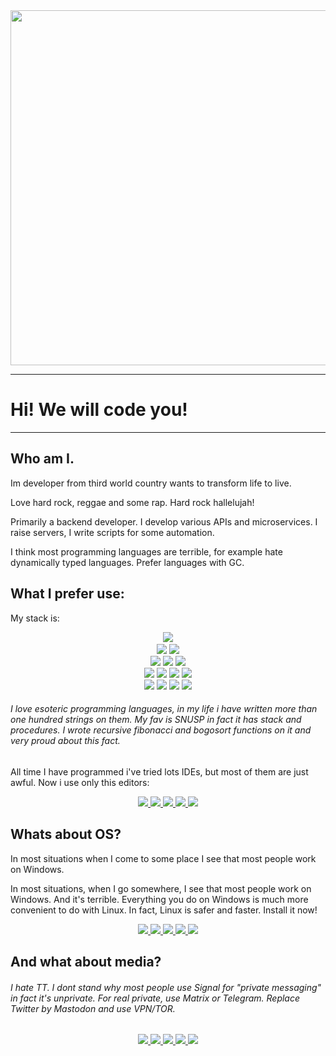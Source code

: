 <div id="header" align="center">
    <img src="https://media.giphy.com/media/irVmlMu1zlgyBYGyxO/giphy.gif" width="568">
</div>

---

# Hi! We will code you!

---

## Who am I.

Im developer from third world country wants to transform life to live.

Love hard rock, reggae and some rap. Hard rock hallelujah!

Primarily a backend developer. I develop various APIs and microservices. I raise servers, I write scripts for some automation.

I think most programming languages are terrible, for example hate dynamically typed languages.  Prefer languages with GC.

## What I prefer use:

My stack is: 

<div align="center">
    <a href="https://coffeescript.org/"><img src="https://img.shields.io/badge/COFFEE-E34F26?style=for-the-badge&logo=CoffeeScript&logoColor=white" /><a><br>
    <a href="https://www.typescriptlang.org/"><img src="https://img.shields.io/badge/ts-3178C6?style=for-the-badge&logo=ts-node&logoColor=white" /><a>
    <a href="https://php.net"><img src="https://img.shields.io/badge/PHP-777BB4?style=for-the-badge&logo=php&logoColor=white" /><a><br>
    <a href="https://fsharp.org/"><img src="https://img.shields.io/badge/F%23-239120?style=for-the-badge&logo=microsoft&logoColor=white" /></a>
    <a href="https://ocaml.org/"><img src="https://img.shields.io/badge/OCaml-0769AD?style=for-the-badge&logo=ocaml&logoColor=white" /></a>
    <a href="https://goplus.org/"><img src="https://img.shields.io/badge/Go+-0e91b9?style=for-the-badge&logo=go&logoColor=white"  /></a><br>
    <a href="https://openjdk.org/"><img src="https://img.shields.io/badge/Java-ED8B00?style=for-the-badge&logo=openjdk&logoColor=white" /></a>
    <a href="https://vlang.io"><img src="https://img.shields.io/badge/VLang-228eff?style=for-the-badge&logo=v&logoColor=white" /></a>
    <a href="https://go.dev"><img src="https://img.shields.io/badge/Go-10ADD8?style=for-the-badge&logo=go&logoColor=white"  /></a>
    <a href="https://www.rust-lang.org/"><img src="https://img.shields.io/badge/Rust-000000?style=for-the-badge&logo=rust&logoColor=white" /></a><br>
    <a href="https://esolangs.org/wiki/Brainfuck"><img src="https://img.shields.io/badge/BrainFuck-003545?style=for-the-badge&logoColor=white" /></a>
    <a href="https://esolangs.org/wiki/SNUSP"><img src="https://img.shields.io/badge/SNUSP-003545?style=for-the-badge&logoColor=white" /></a>
    <a href="https://esolangs.org/wiki/Velato"><img src="https://img.shields.io/badge/Velato-003545?style=for-the-badge&logoColor=white" /></a>
    <a href="https://esolangs.org/wiki/Whitespace"><img src="https://img.shields.io/badge/Whitespace-003545?style=for-the-badge&logoColor=white" /></a>
</div>

###### I love esoteric programming languages, in my life i have written more than one hundred strings on them. My fav is SNUSP in fact it has stack and procedures. I wrote recursive fibonacci and bogosort functions on it and very proud about this fact.

All time I have programmed i've tried lots IDEs, but most of them are just awful. Now i use only this editors:

<div id="text-editors" align="center">
    <a href="https://neovim.io/"> <img src="https://img.shields.io/badge/NeoVim-%2357A143.svg?&style=for-the-badge&logo=neovim&logoColor=white" /> </a>
    <a href="https://www.sublimetext.com/"> <img src="https://img.shields.io/badge/sublime-%23575757.svg?&style=for-the-badge&logo=sublime-text&logoColor=important" /> </a>
    <a href="https://code.visualstudio.com/"> <img src="https://img.shields.io/badge/VS_Code-0078D4?style=for-the-badge&logo=visual%20studio%20code&logoColor=white" /> </a>
    <a href="https://netbeans.apache.org/"> <img src="https://img.shields.io/badge/Netbeans-1B6AC6?style=for-the-badge&logo=apache%20netbeans%20IDE&logoColor=white" /> </a>
    <a href="https://www.eclipse.org/"> <img src="https://img.shields.io/badge/Eclipse-2C2255?style=for-the-badge&logo=eclipse&logoColor=white" /> </a>
</div>

## Whats about OS?

In most situations when I come to some place I see that most people work on Windows. 

In most situations, when I go somewhere, I see that most people work on Windows. And it's terrible. Everything you do on Windows is much more convenient to do with Linux.
In fact, Linux is safer and faster. Install it now!

<div id="text-editors" align="center">
    <a href="https://archlinux.org/"> <img src="https://img.shields.io/badge/Arch-1793D1?style=for-the-badge&logo=arch-linux&logoColor=white" /> </a>
    <a href="https://openwrt.org/"> <img src="https://img.shields.io/badge/OpenWrt-00B5E2?style=for-the-badge&logo=OpenWrt&logoColor=white" /> </a>
    <a href="https://www.debian.org/" > <img src="https://img.shields.io/badge/Debian-A81D33?style=for-the-badge&logo=debian&logoColor=white" /> </a>
    <a href="https://tails.boum.org/"> <img src="https://img.shields.io/badge/Tails%20-56347C?&style=for-the-badge&logo=tails&logoColor=white" /> </a>
    <a gref="https://linuxmint.com/"> <img src="https://img.shields.io/badge/Mint-87CF3E?style=for-the-badge&logo=linux-mint&logoColor=white" /> </a>
</div>

## And what about media?

###### I hate TT. I dont stand why most people use Signal for "private messaging" in fact it's unprivate. For real private, use Matrix or Telegram. Replace Twitter by Mastodon and  use VPN/TOR.

<div class="social-media" align="center">
    <a href="https://www.reddit.com/" > <img src="https://img.shields.io/badge/Reddit-FF4500?style=for-the-badge&logo=reddit&logoColor=white" /> </a>
    <a href="https://leetcode.com/"> <img src="https://img.shields.io/badge/-LeetCode-FFA116?style=for-the-badge&logo=LeetCode&logoColor=black" /> </a>
    <a href="https://twitter.com/"> <img src="https://img.shields.io/badge/Twitter-1DA1F2?style=for-the-badge&logo=twitter&logoColor=white" /> </a>
    <a href="https://mastodon.social/"> <img src="https://img.shields.io/badge/Mastodon-4285f4?style=for-the-badge&logo=Mastodon&logoColor=white" /> </a>
    <a href="https://t.me"> <img src="https://img.shields.io/badge/Telegram-1E5397?style=for-the-badge&logo=Telegram&logoColor=white" /> </a>
</div>
